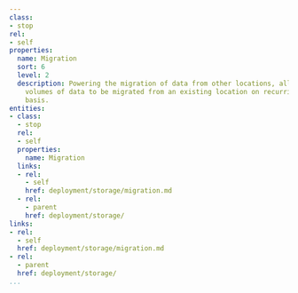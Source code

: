 ```yaml
---
class:
- stop
rel:
- self
properties:
  name: Migration
  sort: 6
  level: 2
  description: Powering the migration of data from other locations, allowing for large
    volumes of data to be migrated from an existing location on recurring or one time
    basis.
entities:
- class:
  - stop
  rel:
  - self
  properties:
    name: Migration
  links:
  - rel:
    - self
    href: deployment/storage/migration.md
  - rel:
    - parent
    href: deployment/storage/
links:
- rel:
  - self
  href: deployment/storage/migration.md
- rel:
  - parent
  href: deployment/storage/
...
```

